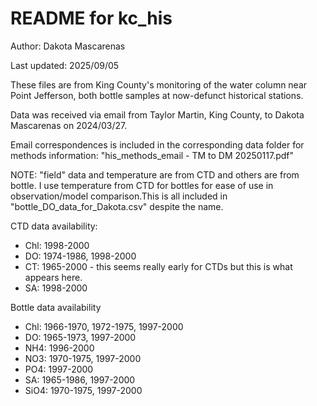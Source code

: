 # README for kc_his

Author: Dakota Mascarenas

Last updated: 2025/09/05

These files are from King County's monitoring of the water column near Point Jefferson, both bottle samples at now-defunct historical stations.

Data was received via email from Taylor Martin, King County, to Dakota Mascarenas on 2024/03/27.

Email correspondences is included in the corresponding data folder for methods information: "his_methods_email - TM to DM 20250117.pdf"

NOTE: "field" data and temperature are from CTD and others are from bottle. I use temperature from CTD for bottles for ease of use in observation/model comparison.This is all included in "bottle_DO_data_for_Dakota.csv" despite the name.

CTD data availability:
* Chl: 1998-2000
* DO: 1974-1986, 1998-2000
* CT: 1965-2000 - this seems really early for CTDs but this is what appears here.
* SA: 1998-2000

Bottle data availability
* Chl: 1966-1970, 1972-1975, 1997-2000
* DO: 1965-1973, 1997-2000
* NH4: 1996-2000
* NO3: 1970-1975, 1997-2000
* PO4: 1997-2000
* SA: 1965-1986, 1997-2000
* SiO4: 1970-1975, 1997-2000